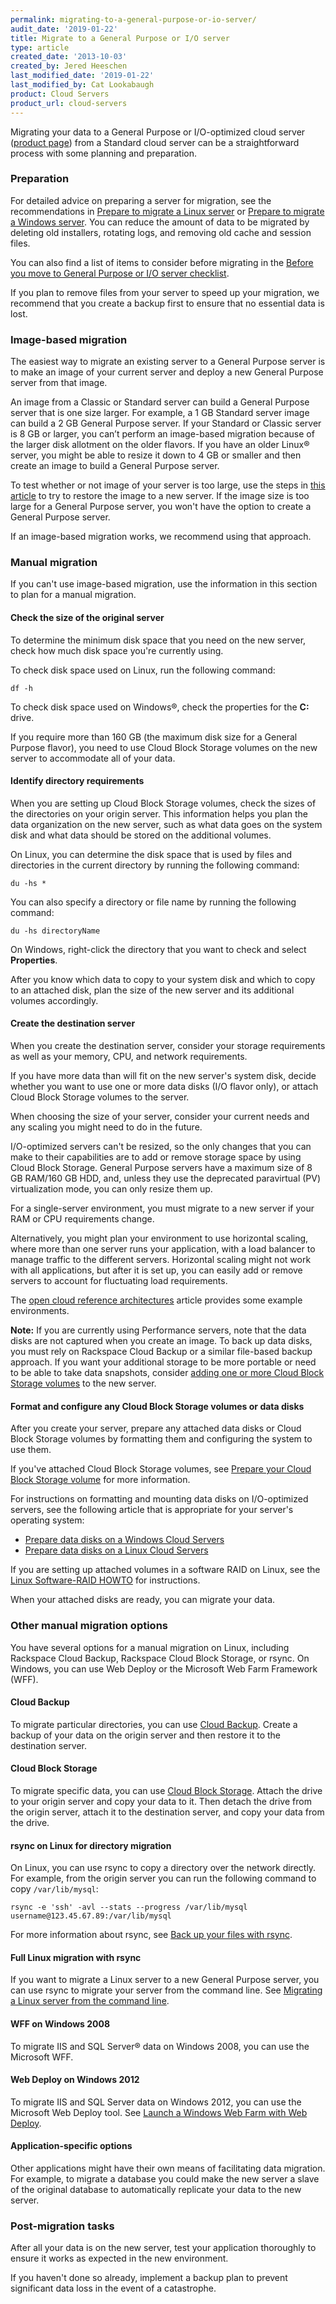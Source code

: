 ```yaml
---
permalink: migrating-to-a-general-purpose-or-io-server/
audit_date: '2019-01-22'
title: Migrate to a General Purpose or I/O server
type: article
created_date: '2013-10-03'
created_by: Jered Heeschen
last_modified_date: '2019-01-22'
last_modified_by: Cat Lookabaugh
product: Cloud Servers
product_url: cloud-servers
---
```


Migrating your data to a General Purpose or I/O-optimized cloud server
([product page](http://www.rackspace.com/cloud/servers)) from a Standard cloud
server can be a straightforward process with some planning and preparation.

### Preparation

For detailed advice on preparing a server for migration, see the recommendations
in [Prepare to migrate a Linux server](/how-to/prepare-to-migrate-a-linux-server)
or [Prepare to migrate a Windows server](https://support.rackspace.com/how-to/prepare-to-migrate-a-windows-server/).
You can reduce the amount of data to be migrated by deleting old installers,
rotating logs, and removing old cache and session files.

You can also find a list of items to consider before migrating in the
[Before you move to General Purpose or I/O server checklist](/how-to/before-you-move-to-general-purpose-or-io-cloud-server-checklist).

If you plan to remove files from your server to speed up your migration, we
recommend that you create a backup first to ensure that no essential data is lost.

### Image-based migration

The easiest way to migrate an existing server to a General Purpose server is to
make an image of your current server and deploy a new General Purpose server
from that image.

An image from a Classic or Standard server can build a General Purpose server
that is one size larger. For example, a 1 GB Standard server image can build a
2 GB General Purpose server. If your Standard or Classic server is 8 GB or
larger, you can’t perform an image-based migration because of the larger disk
allotment on the older flavors. If you have an older Linux&reg; server, you might
be able to resize it down to 4 GB or smaller and then create an image to build
a General Purpose server.

To test whether or not image of your server is too large, use the steps in
[this article](/how-to/create-an-image-of-a-server-and-restore-a-server-from-a-saved-image)
to try to restore the image to a new server. If the image size is too
large for a General Purpose server, you won't have the option to create a General
Purpose server.

If an image-based migration works, we recommend using that approach.

### Manual migration

If you can't use image-based migration, use the information in this section to
plan for a manual migration.

#### Check the size of the original server

To determine the minimum disk space that you need on the new server, check how
much disk space you're currently using.

To check disk space used on Linux, run the following command:

    df -h

To check disk space used on Windows&reg;, check the properties for the **C:**
drive.

If you require more than 160 GB (the maximum disk size for a General Purpose
flavor), you need to use Cloud Block Storage volumes on the new server to
accommodate all of your data.

#### Identify directory requirements

When you are setting up Cloud Block Storage volumes, check the sizes of
the directories on your origin server. This information helps you plan the
data organization on the new server, such as what data goes on the system disk
and what data should be stored on the additional volumes.

On Linux, you can determine the disk space that is used by files and directories
in the current directory by running the following command:

    du -hs *

You can also specify a directory or file name by running the following command:

    du -hs directoryName

On Windows, right-click the directory that you want to check and select
**Properties**.

After you know which data to copy to your system disk and which to copy to an
attached disk, plan the size of the new server and its additional volumes
accordingly.

#### Create the destination server

When you create the destination server, consider your storage requirements as
well as your memory, CPU, and network requirements.

If you have more data than will fit on the new server's system disk, decide
whether you want to use one or more data disks (I/O flavor only), or attach
Cloud Block Storage volumes to the server.

When choosing the size of your server, consider your current needs and any
scaling you might need to do in the future.

I/O-optimized servers can't be resized, so the only changes that you can make
to their capabilities are to add or remove storage space by using Cloud Block
Storage. General Purpose servers have a maximum size of 8 GB RAM/160 GB HDD,
and, unless they use the deprecated paravirtual (PV) virtualization mode, you
can only resize them up.

For a single-server environment, you must migrate to a new server if your RAM
or CPU requirements change.

Alternatively, you might plan your environment to use horizontal scaling, where
more than one server runs your application, with a load balancer to manage
traffic to the different servers. Horizontal scaling might not work with all
applications, but after it is set up, you can easily add or remove servers to
account for fluctuating load requirements.

The [open cloud reference architectures](/how-to/rackspace-open-cloud-reference-architecture)
article provides some example environments.

**Note:** If you are currently using Performance servers, note that the
data disks are not captured when you create an image. To back up data disks, you
must rely on Rackspace Cloud Backup or a similar file-based backup approach.
If you want your additional storage to be more portable or need to be able to
take data snapshots, consider
[adding one or more Cloud Block Storage volumes](/how-to/create-and-attach-a-cloud-block-storage-volume)
to the new server.

#### Format and configure any Cloud Block Storage volumes or data disks

After you create your server, prepare any attached data disks or Cloud Block
Storage volumes by formatting them and configuring the system to use them.

If you've attached Cloud Block Storage volumes, see
[Prepare your Cloud Block Storage volume](/how-to/prepare-your-cloud-block-storage-volume)
for more information.

For instructions on formatting and mounting data disks on I/O-optimized
servers, see the following article that is appropriate for your server's
operating system:

- [Prepare data disks on a Windows Cloud Servers](/how-to/preparing-data-disks-on-windows-cloud-servers)
- [Prepare data disks on a Linux Cloud Servers](/how-to/preparing-data-disks-on-linux-cloud-servers)

If you are setting up attached volumes in a software RAID on Linux, see the
[Linux Software-RAID HOWTO](http://www.tldp.org/HOWTO/Software-RAID-HOWTO.html)
for instructions.

When your attached disks are ready, you can migrate your data.

### Other manual migration options

You have several options for a manual migration on Linux, including Rackspace Cloud
Backup, Rackspace Cloud Block Storage, or rsync. On Windows, you can use Web
Deploy or the Microsoft Web Farm Framework (WFF).

#### Cloud Backup

To migrate particular directories, you can use [Cloud Backup](/how-to/cloud-backup).
Create a backup of your data on the origin server and then restore it to the
destination server.

#### Cloud Block Storage

To migrate specific data, you can use [Cloud Block Storage](/how-to/cloud-block-storage-overview).
Attach the drive to your origin server and copy your data to it. Then detach the
drive from the origin server, attach it to the destination server, and copy your
data from the drive.

#### rsync on Linux for directory migration

On Linux, you can use rsync to copy a directory over the network directly. For
example, from the origin server you can run the following command to copy `/var/lib/mysql`:

    rsync -e 'ssh' -avl --stats --progress /var/lib/mysql username@123.45.67.89:/var/lib/mysql

For more information about rsync, see [Back up your files with rsync](/how-to/backing-up-your-files-with-rsync).

#### Full Linux migration with rsync

If you want to migrate a Linux server to a new General Purpose server, you can
use rsync to migrate your server from the command line. See
[Migrating a Linux server from the command line](/how-to/migrating-a-linux-server-from-the-command-line-1).

#### WFF on Windows 2008

To migrate IIS and SQL Server&reg; data on Windows 2008, you can use the Microsoft
WFF.

#### Web Deploy on Windows 2012

To migrate IIS and SQL Server data on Windows 2012, you can use the Microsoft
Web Deploy tool. See [Launch a Windows Web Farm with Web Deploy](/how-to/launch-a-windows-web-farm-with-web-deploy).

#### Application-specific options

Other applications might have their own means of facilitating data migration.
For example, to migrate a database you could make the new server a slave of the
original database to automatically replicate your data to the new server.

### Post-migration tasks

After all your data is on the new server, test your application thoroughly to
ensure it works as expected in the new environment.

If you haven't done so already, implement a backup plan to prevent significant
data loss in the event of a catastrophe.
